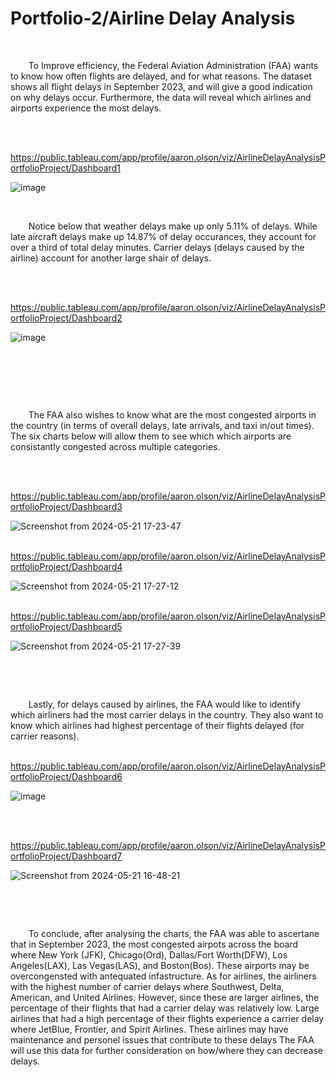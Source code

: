 # Portfolio-2/Airline Delay Analysis

&nbsp;

&ensp;&thinsp;&ensp;&thinsp;&ensp;&thinsp;To Improve efficiency, the Federal Aviation Administration (FAA) wants to know how often flights are delayed, and for what reasons.
The dataset shows all flight delays in September 2023, and will give a good indication on why delays occur.  Furthermore, the data will reveal which airlines and airports experience the most delays.

&nbsp;

&ensp;&thinsp;&ensp;&thinsp;&ensp;&thinsp;https://public.tableau.com/app/profile/aaron.olson/viz/AirlineDelayAnalysisPortfolioProject/Dashboard1

![image](https://github.com/A-Olson8/Portfolio-3/assets/95314634/0fd3f347-75e7-42ea-986c-73b9c64c510b)

&nbsp;

&ensp;&thinsp;&ensp;&thinsp;&ensp;&thinsp;Notice below that weather delays make up only 5.11% of delays.  While late aircraft delays make up 14.87% of delay occurances, they account for over a third of total delay minutes.  Carrier delays (delays caused by the airline) account for another large shair of delays.

&nbsp;

&ensp;&thinsp;&ensp;&thinsp;&ensp;&thinsp;https://public.tableau.com/app/profile/aaron.olson/viz/AirlineDelayAnalysisPortfolioProject/Dashboard2

![image](https://github.com/A-Olson8/Portfolio-3/assets/95314634/a90ca7c4-babc-42a3-84f8-75f3c9007b00)

&nbsp;

&nbsp;

&nbsp;

&ensp;&thinsp;&ensp;&thinsp;&ensp;&thinsp;The FAA also wishes to know what are the most congested airports in the country (in terms of overall delays, late arrivals, and taxi in/out times).  The six charts below will allow them to see which which airports are consistantly congested across multiple categories.

&nbsp;

&ensp;&thinsp;&ensp;&thinsp;&ensp;&thinsp;https://public.tableau.com/app/profile/aaron.olson/viz/AirlineDelayAnalysisPortfolioProject/Dashboard3

![Screenshot from 2024-05-21 17-23-47](https://github.com/A-Olson8/Portfolio-2/assets/95314634/e551d55a-21a1-4c09-ba45-d41be4374451)

&ensp;&thinsp;&ensp;&thinsp;&ensp;&thinsp;https://public.tableau.com/app/profile/aaron.olson/viz/AirlineDelayAnalysisPortfolioProject/Dashboard4

![Screenshot from 2024-05-21 17-27-12](https://github.com/A-Olson8/Portfolio-2/assets/95314634/21479bfd-ae12-422f-a578-2f2687644844)

&ensp;&thinsp;&ensp;&thinsp;&ensp;&thinsp;https://public.tableau.com/app/profile/aaron.olson/viz/AirlineDelayAnalysisPortfolioProject/Dashboard5

![Screenshot from 2024-05-21 17-27-39](https://github.com/A-Olson8/Portfolio-2/assets/95314634/b44208e8-fd31-4422-a4ec-83a1d20b285a)

&nbsp;

&nbsp;

&ensp;&thinsp;&ensp;&thinsp;&ensp;&thinsp;Lastly, for delays caused by airlines, the FAA would like to identify which airliners had the most carrier delays in the country.  They also want to know which airlines had highest percentage of their flights delayed (for carrier reasons).

&ensp;&thinsp;&ensp;&thinsp;&ensp;&thinsp;https://public.tableau.com/app/profile/aaron.olson/viz/AirlineDelayAnalysisPortfolioProject/Dashboard6

![image](https://github.com/A-Olson8/Portfolio-3/assets/95314634/a49933ee-6806-4ab1-b779-894c057a8d4c)

&nbsp;

&ensp;&thinsp;&ensp;&thinsp;&ensp;&thinsp;https://public.tableau.com/app/profile/aaron.olson/viz/AirlineDelayAnalysisPortfolioProject/Dashboard7

![Screenshot from 2024-05-21 16-48-21](https://github.com/A-Olson8/Portfolio-2/assets/95314634/396a82b6-5723-42f3-92df-714430445148)

&nbsp;

&nbsp;

&ensp;&thinsp;&ensp;&thinsp;&ensp;&thinsp;To conclude, after analysing the charts, the FAA was able to ascertane that in September 2023, the most congested airpots across the board where New York (JFK), Chicago(Ord), Dallas/Fort Worth(DFW), Los Angeles(LAX), Las Vegas(LAS), and Boston(Bos).  These airports may be overcongensted with antequated infastructure.  As for airlines, the airliners with the highest number of carrier delays where Southwest, Delta, American, and United Airlines.  However, since these are larger airlines, the percentage of their flights that had a carrier delay was relatively low.  Large airlines that had a high percentage of their flights experience a carrier delay where JetBlue, Frontier, and Spirit Airlines.  These airlines may have maintenance and personel issues that contribute to these delays The FAA will use this data for further consideration on how/where they can decrease delays.


